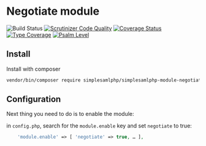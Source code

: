 # Negotiate module

![Build Status](https://github.com/simplesamlphp/simplesamlphp-module-negotiate/actions/workflows/php.yml/badge.svg)
[![Scrutinizer Code Quality](https://scrutinizer-ci.com/g/simplesamlphp/simplesamlphp-module-negotiate/badges/quality-score.png?b=master)](https://scrutinizer-ci.com/g/simplesamlphp/simplesamlphp-module-negotiate/?branch=master)
[![Coverage Status](https://codecov.io/gh/simplesamlphp/simplesamlphp-module-negotiate/branch/master/graph/badge.svg)](https://codecov.io/gh/simplesamlphp/simplesamlphp-module-negotiate)
[![Type Coverage](https://shepherd.dev/github/simplesamlphp/simplesamlphp-module-negotiate/coverage.svg)](https://shepherd.dev/github/simplesamlphp/simplesamlphp-module-negotiate)
[![Psalm Level](https://shepherd.dev/github/simplesamlphp/simplesamlphp-module-negotiate/level.svg)](https://shepherd.dev/github/simplesamlphp/simplesamlphp-module-negotiate)

## Install

Install with composer

```bash
vendor/bin/composer require simplesamlphp/simplesamlphp-module-negotiate
```

## Configuration

Next thing you need to do is to enable the module:

in `config.php`, search for the `module.enable` key and set `negotiate` to true:

```php
    'module.enable' => [ 'negotiate' => true, … ],
```
